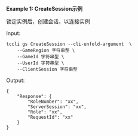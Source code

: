 **Example 1: CreateSession示例**

锁定实例后，创建会话，以连接实例

Input: 

```
tccli gs CreateSession --cli-unfold-argument  \
    --GameRegion 字符串型 \
    --GameId 字符串型 \
    --UserId 字符串型 \
    --ClientSession 字符串型
```

Output: 
```
{
    "Response": {
        "RoleNumber": "xx",
        "ServerSession": "xx",
        "Role": "xx",
        "RequestId": "xx"
    }
}
```

